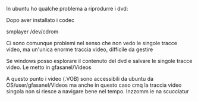 In ubuntu ho qualche problema a riprodurre i dvd:

Dopo aver installato i codec

smplayer /dev/cdrom

Ci sono comunque problemi nel senso che non vedo le singole tracce video, ma un'unica enorme traccia video, difficile da gestire


Se windows posso esplorare il contenuto del dvd e salvare le singole tracce video. Le metto in gfasanel/Videos

A questo punto i video (.VOB) sono accessibili da ubuntu da OS/user/gfasanel/Videos ma anche in questo caso cmq la traccia video 
singola non si riesce a navigare bene nel tempo. Inzzomm ie na scucciatur
